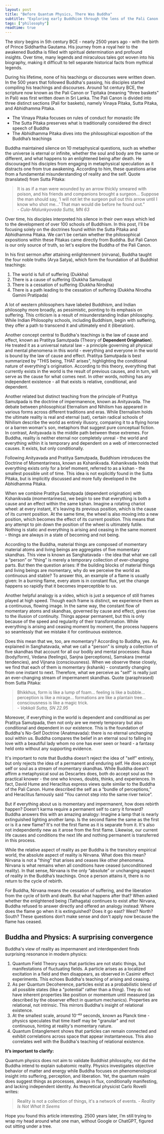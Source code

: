 ```yaml
---
layout: post
title: "Before Quantum Physics, There Was Buddha"
subtitle: "Exploring early Buddhism through the lens of the Pali Canon - from suffering and momentariness to nirvana"
tags: ["philosophy"]
readtime: true
---
```


The story begins in 5th century BCE - nearly 2500 years ago - with the birth of Prince Siddhartha Gautama. His journey from a royal heir to the awakened Buddha is filled with spiritual determination and profound insights. Over time, many legends and miraculous tales got woven into his biography, making it difficult to tell separate historical facts from mythical legends. 

During his lifetime, none of his teachings or discourses were written down. In the 500 years that followed Buddha's passing, his disciples started compiling his teachings and discourses. Around 1st century BCE, the scripture now known as the Pali Canon or Tipitaka (meaning "three baskets" in Pali) was first written down in Sri Lanka. The Pali Canon is divided into three distinct sections (Pali for baskets), namely Vinaya Pitaka, Sutta Pitaka, and Abhidhamma Pitaka.
- The Vinaya Pitaka focuses on rules of conduct for monastic life
- The Sutta Pitaka preserves what is traditionally considered the direct speech of Buddha
- The Abhidhamma Pitaka dives into the philosophical exposition of the Buddha’s teachings

Buddha maintained silence on 10 metaphysical questions, such as whether the universe is eternal or infinite, whether the soul and body are the same or different, and what happens to an enlightened being after death. He discouraged his disciples from engaging in metaphysical speculation as it distracts one from true awakening. According to him, these questions arise from a fundamental misunderstanding of reality and the self. Quote (translated) from Sutta Pitaka:
> It is as if a man were wounded by an arrow thickly smeared with poison, and his friends and companions brought a surgeon... Suppose the man should say, ‘I will not let the surgeon pull out this arrow until I know who shot me...’ That man would die before he found out.” <br>
> *\- Cula-Malunkyovada Sutta, MN 63*

Over time, his disciples interpreted his silence in their own ways which led to the development of over 100 schools of Buddhism. In this post, I'll be focusing solely on the doctrines found within the Sutta Pitaka and Abhidhamma Pitaka. We can't be certain whether the philosophical expositions within these Pitakas came directly from Buddha. But Pali Canon is our only source of truth, so let's explore the Buddha of the Pali Canon.

In his first sermon after attaining enlightenment (nirvana), Buddha taught the four noble truths (Arya Satya), which form the foundation of all Buddhist teachings:
1. The world is full of suffering (Dukkha)
2. There is a cause of suffering (Dukkha Samudaya)
3. There is a cessation of suffering (Dukkha Nirodha)
4. There is a path leading to the cessation of suffering (Dukkha Nirodha Gamini Pratipada)

A lot of western philosophers have labeled Buddhism, and Indian philosophy more broadly, as pessimistic, pointing to its emphasis on suffering. This criticism is a result of misunderstanding Indian philosophy. While Indian Philosophy schools, including Buddhism, begin with suffering, they offer a path to transcend it and ultimately end it (liberation).

Another concept central to Buddha's teachings is the law of cause and effect, known as Pratitya Samutpada (Theory of **Dependent Origination**). He treated it as a universal natural law - a principle governing all physical and mental phenomena in this world - everything and everyone in the world is bound by the law of cause and effect. Pratitya Samutpada is best summarized by "THIS being, THAT arises", highlighting the conditional nature of everything's origination. According to this theory, everything that currently exists in the world is the result of previous causes, and in turn, will serve as the cause for what comes next. In other words, nothing has any independent existence - all that exists is relative, conditional, and dependent.

Another related but distinct teaching from the principle of Pratitya Samutpada is the doctrine of impermanence, known as Anityavada. The debate between philosophical Eternalism and Nihilism has appeared in various forms across different traditions and eras. While Eternalism holds the ultimate reality is real and eternal (sat), certain radical schools of Nihilism describe the world as entirely illusory, comparing it to a flying horse or a barren woman's son, metaphors that suggest pure conceptual fiction. In contrast, Anityavada is the middle path between these extremes. For Buddha, reality is neither eternal nor completely unreal - the world and everything within it is temporary and dependent on a web of interconnected causes. It exists, but only conditionally.

Following Anityavada and Pratitya Samutpada, Buddhism introduces the Doctrine of Momentariness, known as Kshanikvada. Kshanikvada holds that everything exists only for a brief moment, referred to as a kshan - the smallest possible unit of time. This idea is not explicitly found in the Sutta Pitaka, but is implicitly discussed and more fully developed in the Abhidhamma Pitaka.

When we combine Pratitya Samutpada (dependent origination) with Kshanikvada (momentariness), we begin to see that everything is both a cause and an effect within the same kshan. Imagine a rotating chariot wheel: at every instant, it's leaving its previous position, which is the cause of its current position. At the same time, the wheel is also moving into a new position, which becomes the effect of its current position. This means that any attempt to pin down the position of the wheel is ultimately futile. Nothing is static and everything is arising and ceasing in the same moment - things are always in a state of becoming and not being. 

According to the Buddha, material things are composed of momentary material atoms and living beings are aggregates of five momentary skandhas. This view is known as Sanghatavada - the idea that what we call a “person” or “thing” is merely a temporary collection of ever-changing parts. But then the question arises: If the building blocks of material things and living beings are momentary, why do we perceive the world as continuous and stable? To answer this, an example of a flame is usually given: In a burning flame, every atom is in constant flux, yet the change happens so rapidly that it becomes imperceptible to us.

Another helpful analogy is a video, which is just a sequence of still frames played at high speed. Though each frame is distinct, we experience them as a continuous, flowing image. In the same way, the constant flow of momentary atoms and skandhas, governed by cause and effect, gives rise to the illusion of continuity. Things appear permanent, but this is only because of the speed and regularity of their transformation. While everything is arising and ceasing moment by moment, the process happens so seamlessly that we mistake it for continuous existence.

Does this mean that we, too, are momentary? According to Buddha, yes. As explained in Sanghatavada, what we call a "person" is simply a collection of five skandhas that account for all our bodily and mental processes: Rupa (body/form), Vedana (feelings), Sanjna (perceptions), Samskara (mental tendencies), and Vijnana (consciousness). When we observe these closely, we find that each of them is momentary (kshanik) - constantly changing from one instant to next. Therefore, what we perceive as "self" is really just an ever-changing stream of impermanent skandhas. Quote (paraphrased) from Sutta Pitaka:
> Bhikkhus, form is like a lump of foam… feeling is like a bubble… perception is like a mirage… formations are like a plantain tree… consciousness is like a magic trick.<br>
> *\- Vakkali Sutta, SN 22.95*

Moreover, if everything in the world is dependent and conditional as per Pratitya Samutpada, then not only are we merely temporary but also conditional and dependent in our existence. This is the foundation of Buddha's No-Self Doctrine (Anatmavada): there is no eternal unchanging soul within us. Buddha compares the belief in an eternal soul to falling in love with a beautiful lady whom no one has ever seen or heard - a fantasy held onto without any supporting evidence.

It's important to note that Buddha doesn't reject the idea of "self" entirely, but only rejects the idea of a permanent and enduring self. He does accept self or soul as a stream of momentary skandhas. While Buddha doesn’t affirm a metaphysical soul as Descartes does, both do accept soul as the practical knower - the one who knows, doubts, thinks, and experiences. In fact, David Hume and Heraclitus express views quite similar to the Buddha of the Pali Canon. Hume described the self as a “bundle of perceptions,” and Heraclitus famously said “You cannot step into the same river twice”.

But if everything about us is momentary and impermanent, how does rebirth happen? Doesn’t karma require a permanent self to carry it forward? Buddha answers this with an amazing analogy: Imagine a lamp that is nearly extinguished lighting another lamp. Is the second flame the same as the first or is it a new flame? It's not the first flame as it is separate from it. It's also not independently new as it arose from the first flame. Likewise, our current life causes and conditions the next life and nothing permanent is transferred in this process.

While the relative aspect of reality as per Buddha is the transitory empirical world, the absolute aspect of reality is Nirvana. What does this mean? Nirvana is not a "thing" that arises and ceases like other phenomena. Nirvana is what remains when all conditions have ceased (unconditioned reality). In that sense, Nirvana is the only “absolute” or unchanging aspect of reality in the Buddha’s teachings. Once a person attains it, there is no return to the cycle of rebirth. 

For Buddha, Nirvana means the cessation of suffering, and the liberation from the cycle of birth and death. But what happens after that? When asked whether the enlightened being (Tathagata) continues to exist after Nirvana, Buddha refused to answer directly and offered an analogy instead: Where does the flame go when it is extinguished? Does it go east? West? North? South? These questions don’t make sense and don't apply now because the flame has ceased.

## Buddha and Physics: A surprising convergence
Buddha's view of reality as impermanent and interdependent finds surprising resonance in modern physics:
1. Quantum Field Theory says that particles are not static things, but manifestations of fluctuating fields. A particle arises as a localized excitation in a field and then disappears, as observed in Casimir effect experiments. This echoes Buddha's teaching of arising and ceasing.
2. As per Quantum Decoherence, particles exist as a probabilistic blend of all possible states (like a "potential" rather than a thing). They do not have inherent properties like position or momentum until measured (as described by the observer effect in quantum mechanics). Properties are relational, not intrinsic. This mirrors Buddha's insight of relational existence.
3. At the smallest scale, around 10⁻⁴³ seconds, known as Planck time - physics speculates that time itself may be "granular" and not continuous, hinting at reality's momentary nature.
4. Quantum Entanglement shows that particles can remain connected and exhibit correlations across space that appear instantaneous. This also correlates well with the Buddha's teaching of relational existence.


**It’s important to clarify:**

Quantum physics does not aim to validate Buddhist philosophy, nor did the Buddha intend to explain subatomic reality. Physics investigates objective behavior of matter and energy while Buddha focuses on phenomenological insight into suffering, perception, and liberation. 
Yet, the quantum realm does suggest things as processes, always in flux, conditionally manifesting, and lacking independent identity. As theoretical physicist Carlo Rovelli writes:
> Reality is not a collection of things, it's a network of events.
> *\- Reality Is Not What It Seems*

Hope you found this article interesting. 2500 years later, I’m still trying to wrap my head around what one man, without Google or ChatGPT, figured out sitting under a tree.
